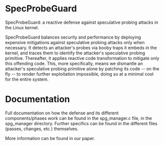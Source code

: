 # SpecProbeGuard
SpecProbeGuard: a reactive defense against speculative probing attacks in the Linux kernel.

SpecProbeGuard balances security and performance by deploying expensive mitigations against speculative probing attacks only when necessary. It detects an attacker's probes via booby traps it embeds in the kernel, and traces them to identify the attacker's speculative probing primitive. Thereafter, it applies reactive code transformation to mitigate only this offending code. This, more specifically, means we dismantle an attacker's speculative probing primitive alone by patching its code -- on the fly -- to render further exploitation impossible, doing so at a minimal cost for the entire system.

# Documentation
Full documentation on how the defense and its different components/phases work can be found in the spg_manager.c file, in the spg_manager directory. Further specifics can be found in the different files (passes, changes, etc.) themselves.

More information can be found in our paper.
